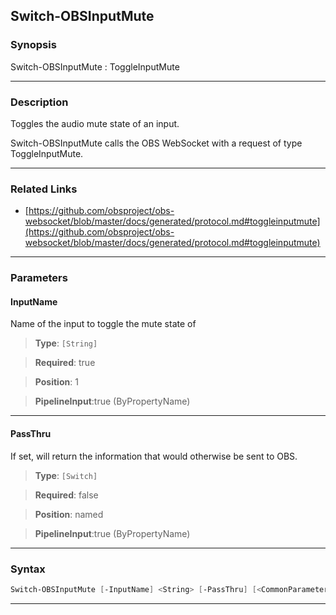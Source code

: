 Switch-OBSInputMute
-------------------
### Synopsis
Switch-OBSInputMute : ToggleInputMute

---
### Description

Toggles the audio mute state of an input.


Switch-OBSInputMute calls the OBS WebSocket with a request of type ToggleInputMute.

---
### Related Links
* [https://github.com/obsproject/obs-websocket/blob/master/docs/generated/protocol.md#toggleinputmute](https://github.com/obsproject/obs-websocket/blob/master/docs/generated/protocol.md#toggleinputmute)



---
### Parameters
#### **InputName**

Name of the input to toggle the mute state of



> **Type**: ```[String]```

> **Required**: true

> **Position**: 1

> **PipelineInput**:true (ByPropertyName)



---
#### **PassThru**

If set, will return the information that would otherwise be sent to OBS.



> **Type**: ```[Switch]```

> **Required**: false

> **Position**: named

> **PipelineInput**:true (ByPropertyName)



---
### Syntax
```PowerShell
Switch-OBSInputMute [-InputName] <String> [-PassThru] [<CommonParameters>]
```
---
